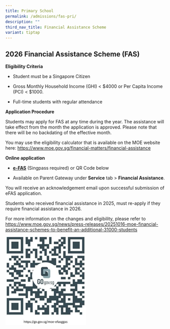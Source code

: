 ```yaml
---
title: Primary School
permalink: /admissions/fas-pri/
description: ""
third_nav_title: Financial Assistance Scheme
variant: tiptap
---
```

<h2>2026 Financial Assistance Scheme (FAS)</h2>
<p><strong>Eligibility Criteria</strong>
</p>
<ul data-tight="true" class="tight">
<li>
<p>Student must be a Singapore Citizen</p>
</li>
<li>
<p>Gross Monthly Household Income (GHI) &lt; $4000&nbsp;or&nbsp;Per Capita
Income (PCI) &lt; $1000.</p>
</li>
<li>
<p>Full-time students with regular attendance</p>
</li>
</ul>
<p><strong>Application Procedure</strong>
</p>
<p>Students may apply for FAS at any time during the year. The assistance
will take effect from the month the application is approved. Please note
that there will be no backdating of the effective month.</p>
<p>You may use the eligibility calculator that is available on the MOE website
here: <a href="https://www.moe.gov.sg/financial-matters/financial-assistance" rel="noopener noreferrer nofollow" target="_blank">https://www.moe.gov.sg/financial-matters/financial-assistance</a>
</p>
<p><strong>Online application</strong>
</p>
<ul>
<li>
<p><strong><a href="https://form.gov.sg/68b7e92465cd36be287889c6" rel="noopener noreferrer nofollow" target="_blank">e-FAS</a></strong>&nbsp;(Singpass
required) or QR Code below</p>
</li>
<li>
<p>Available on Parent Gateway under&nbsp;<strong>Service</strong>&nbsp;tab
&gt;&nbsp;<strong>Financial Assistance</strong>.</p>
</li>
</ul>
<p>You will receive an acknowledgement email upon successful submission of
eFAS application.</p>
<p>Students who received financial assistance in 2025, must re-apply if they
require financial assistance in 2026.</p>
<p>For more information on the changes and eligibility, please refer to&nbsp;
<a href="https://www.moe.gov.sg/news/press-releases/20251016-moe-financial-assistance-schemes-to-benefit-an-additional-31000-students" rel="noopener noreferrer nofollow" target="_blank">https://www.moe.gov.sg/news/press-releases/20251016-moe-financial-assistance-schemes-to-benefit-an-additional-31000-students</a>
</p>
<div class="isomer-image-wrapper">
<img style="width: 50%;" height="auto" width="100%" alt="" src="/images/moe_efasggas.jpg">
</div>
<p></p>
